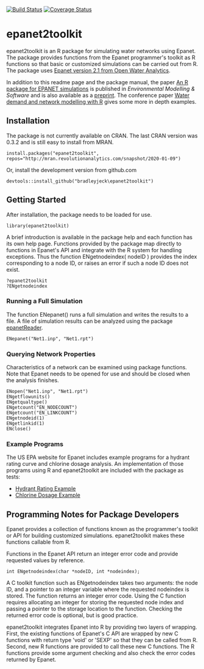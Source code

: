 [![Build Status](https://travis-ci.org/bradleyjeck/epanet2toolkit.svg?branch=master)](https://travis-ci.org/bradleyjeck/epanet2toolkit)
[![Coverage Status](https://codecov.io/gh/bradleyjeck/epanet2toolkit/branch/master/graph/badge.svg)](https://codecov.io/gh/bradleyjeck/epanet2toolkit)

# epanet2toolkit
epanet2toolkit is an R package for simulating water networks using Epanet. The
package provides functions from the Epanet programmer's toolkit as R functions so
that basic or customized simulations can be carried out from R.  The package
uses [Epanet version 2.1 from Open Water Analytics](https://github.com/OpenWaterAnalytics/EPANET/releases/tag/v2.1).  


In addition to this readme page and the package manual, the paper [An R package for EPANET simulations](https://doi.org/10.1016/j.envsoft.2018.05.016) 
is published in _Environmental Modelling & Software_ and is also available as a [preprint](http://bradeck.net/docs/ArandiaEck2018epanet2toolkit.pdf).  The conference paper [Water demand and network modelling with R](http://bradeck.net/docs/iEMSs18.pdf) gives some more in depth examples.

## Installation
The package is not currently available on CRAN. The last CRAN version was 0.3.2 and is still easy to install from MRAN.
```
install.packages("epanet2toolkit", repos="http://mran.revolutionanalytics.com/snapshot/2020-01-09") 
```
Or, install the development version from github.com
```
devtools::install_github("bradleyjeck\epanet2toolkit")
```

## Getting Started
After installation, the package needs to be loaded for use.
```
library(epanet2toolkit)
```
A brief introduction is available in the package help and each function has its
own help page.  Functions provided by the package map directly to functions in
Epanet's API and integrate with the R system for handling exceptions. Thus the
function ENgetnodeindex( nodeID ) provides the index corresponding to a node
ID, or raises an error if such a node ID does not exist. 

```
?epanet2toolkit
?ENgetnodeindex
```

### Running a Full Simulation
The function ENepanet() runs a full simulation and writes the results to a file.
A file of simulation results can be analyzed using the package [epanetReader](https://github.com/bradleyjeck/epanetReader). 
```
ENepanet("Net1.inp", "Net1.rpt")
```

### Querying Network Properties
Characteristics of a network can be examined using package functions.
Note that Epanet needs to be opened for use and should be closed when the analysis finishes. 
```
ENopen("Net1.inp", "Net1.rpt")
ENgetflowunits()
ENgetqualtype()
ENgetcount("EN_NODECOUNT") 
ENgetcount("EN_LINKCOUNT")
ENgetnodeid(1)
ENgetlinkid(1)
ENclose()
```
### Example Programs 

The US EPA website for Epanet includes example programs for a hydrant rating curve 
and chlorine dosage analysis.  An implementation of those programs using R and epanet2toolkit
are included with the package as tests:
- [Hydrant Rating Example](https://github.com/bradleyjeck/epanet2toolkit/blob/master/tests/testthat/test_epanet_example_2.r)   
- [Chlorine Dosage Example](https://github.com/bradleyjeck/epanet2toolkit/blob/master/tests/testthat/test_epanet_example_3.r)   



## Programming Notes for Package Developers 

Epanet provides a collection of functions known as the programmer's toolkit or
API for building customized simulations.  epanet2toolkit makes these functions
callable from R. 

Functions in the Epanet API return an integer error code and provide requested
values by reference. 
```
int ENgetnodeindex(char *nodeID, int *nodeindex); 
``` 
A C toolkit function such as ENgetnodeindex takes two arguments: the node
ID, and a pointer to an integer variable where the requested nodeindex is
stored. The function returns an integer error code.  Using the C function
requires allocating an integer for storing the requested node index and passing
a pointer to the storage location to the function. Checking
the returned error code is optional, but is good practice. 

epanet2toolkit integrates Epanet into R by providing two layers of
wrapping.  First, the existing functions of Epanet's C API are wrapped by new C
functions with return type 'void' or 'SEXP' so that they can be called from R.
Second, new R functions are provided to call these new C functions. The R
functions provide some argument checking and also check the error codes returned
by Epanet. 

